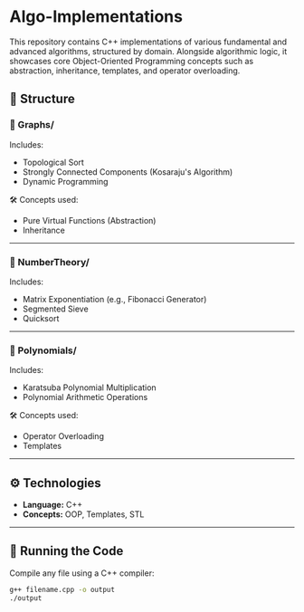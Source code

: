 # Algo-Implementations

This repository contains C++ implementations of various fundamental and advanced algorithms, structured by domain. Alongside algorithmic logic, it showcases core Object-Oriented Programming concepts such as abstraction, inheritance, templates, and operator overloading.

## 📁 Structure

### 🔹 Graphs/
Includes:
- Topological Sort
- Strongly Connected Components (Kosaraju's Algorithm)
- Dynamic Programming

🛠️ Concepts used:  
- Pure Virtual Functions (Abstraction)  
- Inheritance

---

### 🔹 NumberTheory/
Includes:
- Matrix Exponentiation (e.g., Fibonacci Generator)
- Segmented Sieve
- Quicksort

---

### 🔹 Polynomials/
Includes:
- Karatsuba Polynomial Multiplication
- Polynomial Arithmetic Operations

🛠️ Concepts used:  
- Operator Overloading  
- Templates

---

## ⚙️ Technologies
- **Language:** C++
- **Concepts:** OOP, Templates, STL

---

## 🚀 Running the Code

Compile any file using a C++ compiler:

```bash
g++ filename.cpp -o output
./output
